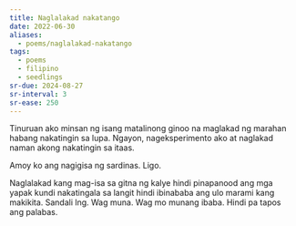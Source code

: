 ```yaml
---
title: Naglalakad nakatango
date: 2022-06-30
aliases:
  - poems/naglalakad-nakatango
tags:
  - poems
  - filipino
  - seedlings
sr-due: 2024-08-27
sr-interval: 3
sr-ease: 250
---
```

Tinuruan ako minsan ng isang matalinong ginoo na maglakad ng marahan habang nakatingin sa lupa. Ngayon, nageksperimento ako at naglakad naman akong nakatingin sa itaas.

Amoy ko ang nagigisa ng sardinas. Ligo.

Naglalakad kang mag-isa sa gitna ng kalye hindi pinapanood ang mga yapak kundi nakatingala sa langit hindi ibinababa ang ulo marami kang makikita. Sandali lng. Wag muna. Wag mo munang ibaba. Hindi pa tapos ang palabas.